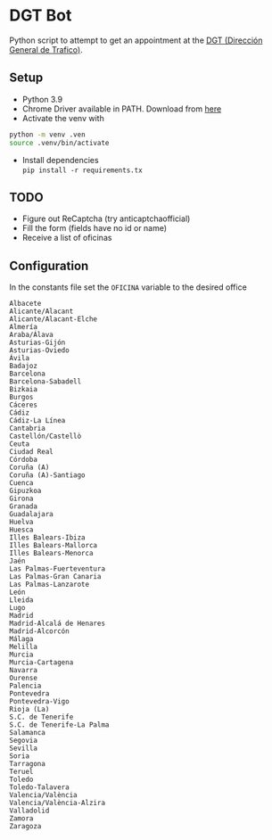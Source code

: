 # DGT Bot

Python script to attempt to get an appointment at the [DGT (Dirección General de Trafico)](https://sedeapl.dgt.gob.es:7443/WEB_NCIT_CONSULTA/solicitarCita.faces).

## Setup

- Python 3.9
- Chrome Driver available in PATH. Download from [here](https://chromedriver.chromium.org/downloads)
- Activate the venv with
```bash
python -m venv .ven
source .venv/bin/activate
```
- Install dependencies\
`pip install -r requirements.tx`

## TODO
- Figure out ReCaptcha (try anticaptchaofficial)
- Fill the form (fields have no id or name)
- Receive a list of oficinas

## Configuration

In the constants file set the `OFICINA` variable to the desired office
```
Albacete
Alicante/Alacant
Alicante/Alacant-Elche
Almería
Araba/Álava
Asturias-Gijón
Asturias-Oviedo
Ávila
Badajoz
Barcelona
Barcelona-Sabadell
Bizkaia
Burgos
Cáceres
Cádiz
Cádiz-La Línea
Cantabria
Castellón/Castellò
Ceuta
Ciudad Real
Córdoba
Coruña (A)
Coruña (A)-Santiago
Cuenca
Gipuzkoa
Girona
Granada
Guadalajara
Huelva
Huesca
Illes Balears-Ibiza
Illes Balears-Mallorca
Illes Balears-Menorca
Jaén
Las Palmas-Fuerteventura
Las Palmas-Gran Canaria
Las Palmas-Lanzarote
León
Lleida
Lugo
Madrid
Madrid-Alcalá de Henares
Madrid-Alcorcón
Málaga
Melilla
Murcia
Murcia-Cartagena
Navarra
Ourense
Palencia
Pontevedra
Pontevedra-Vigo
Rioja (La)
S.C. de Tenerife
S.C. de Tenerife-La Palma
Salamanca
Segovia
Sevilla
Soria
Tarragona
Teruel
Toledo
Toledo-Talavera
Valencia/València
Valencia/València-Alzira
Valladolid
Zamora
Zaragoza
```